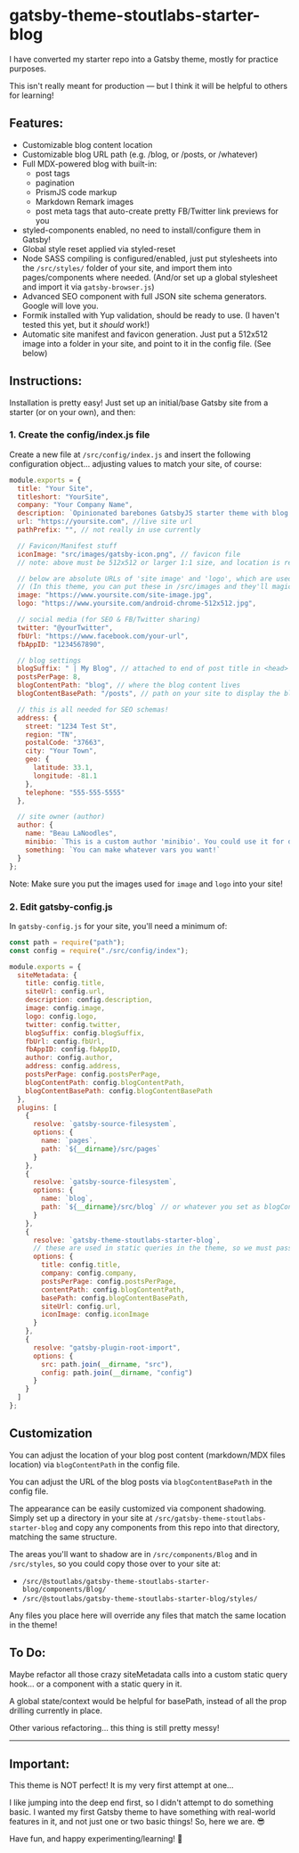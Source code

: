 # gatsby-theme-stoutlabs-starter-blog

I have converted my starter repo into a Gatsby theme, mostly for practice purposes. 

This isn't really meant for production — but I think it will be helpful to others for learning!

## Features:
* Customizable blog content location
* Customizable blog URL path (e.g. /blog, or /posts, or /whatever)
* Full MDX-powered blog with built-in:
  * post tags
  * pagination
  * PrismJS code markup
  * Markdown Remark images
  * post meta tags that auto-create pretty FB/Twitter link previews for you
* styled-components enabled, no need to install/configure them in Gatsby!
* Global style reset applied via styled-reset
* Node SASS compiling is configured/enabled, just put stylesheets into the `/src/styles/` folder of your site, and import them into pages/components where needed. (And/or set up a global stylesheet and import it via `gatsby-browser.js`)
* Advanced SEO component with full JSON site schema generators. Google will love you.
* Formik installed with Yup validation, should be ready to use. (I haven't tested this yet, but it _should_ work!)
* Automatic site manifest and favicon generation. Just put a 512x512 image into a folder in your site, and point to it in the config file. (See below)

## Instructions:

Installation is pretty easy! Just set up an initial/base Gatsby site from a starter (or on your own), and then:

### 1. Create the config/index.js file

Create a new file at `/src/config/index.js` and insert the following configuration object... adjusting values to match your site, of course:

```js
module.exports = {
  title: "Your Site",
  titleshort: "YourSite",
  company: "Your Company Name",
  description: `Opinionated barebones GatsbyJS starter theme with blog. Uses my preferred tools and setup. Minimal styling, almost zero layout - ready to edit!`,
  url: "https://yoursite.com", //live site url
  pathPrefix: "", // not really in use currently

  // Favicon/Manifest stuff
  iconImage: "src/images/gatsby-icon.png", // favicon file 
  // note: above must be 512x512 or larger 1:1 size, and location is relative to root

  // below are absolute URLs of 'site image' and 'logo', which are used as defaults when sharing links on FB/Twitter/etc. (see SEO component)
  // (In this theme, you can put these in /src/images and they'll magically work.)
  image: "https://www.yoursite.com/site-image.jpg",
  logo: "https://www.yoursite.com/android-chrome-512x512.jpg",

  // social media (for SEO & FB/Twitter sharing)
  twitter: "@yourTwitter",
  fbUrl: "https://www.facebook.com/your-url",
  fbAppID: "1234567890",

  // blog settings
  blogSuffix: " | My Blog", // attached to end of post title in <head>
  postsPerPage: 8,
  blogContentPath: "blog", // where the blog content lives
  blogContentBasePath: "/posts", // path on your site to display the blog

  // this is all needed for SEO schemas!
  address: {
    street: "1234 Test St",
    region: "TN",
    postalCode: "37663",
    city: "Your Town",
    geo: {
      latitude: 33.1,
      longitude: -81.1
    },
    telephone: "555-555-5555"
  },

  // site owner (author)
  author: {
    name: "Beau LaNoodles",
    minibio: `This is a custom author 'minibio'. You could use it for displaying an author's bio after a post, for example.`,
    something: `You can make whatever vars you want!`
  }
};
```

Note: Make sure you put the images used for `image` and `logo` into your site!


### 2. Edit gatsby-config.js

In `gatsby-config.js` for your site, you'll need a minimum of:

```js
const path = require("path");
const config = require("./src/config/index");

module.exports = {
  siteMetadata: {
    title: config.title,
    siteUrl: config.url,
    description: config.description,
    image: config.image,
    logo: config.logo,
    twitter: config.twitter,
    blogSuffix: config.blogSuffix,
    fbUrl: config.fbUrl,
    fbAppID: config.fbAppID,
    author: config.author,
    address: config.address,
    postsPerPage: config.postsPerPage,
    blogContentPath: config.blogContentPath,
    blogContentBasePath: config.blogContentBasePath
  },
  plugins: [
    {
      resolve: `gatsby-source-filesystem`,
      options: {
        name: `pages`,
        path: `${__dirname}/src/pages`
      }
    },
    {
      resolve: `gatsby-source-filesystem`,
      options: {
        name: `blog`,
        path: `${__dirname}/src/blog` // or whatever you set as blogContentPath
      }
    },
    {
      resolve: `gatsby-theme-stoutlabs-starter-blog`,
      // these are used in static queries in the theme, so we must pass them in here
      options: {
        title: config.title,
        company: config.company,
        postsPerPage: config.postsPerPage,
        contentPath: config.blogContentPath,
        basePath: config.blogContentBasePath,
        siteUrl: config.url,
        iconImage: config.iconImage
      }
    },
    {
      resolve: "gatsby-plugin-root-import",
      options: {
        src: path.join(__dirname, "src"),
        config: path.join(__dirname, "config")
      }
    }
  ]
};
```

## Customization

You can adjust the location of your blog post content (markdown/MDX files location) via `blogContentPath` in the config file.

You can adjust the URL of the blog posts via `blogContentBasePath` in the config file.

The appearance can be easily customized via component shadowing. Simply set up a directory in your site at `/src/gatsby-theme-stoutlabs-starter-blog` and copy any components from this repo into that directory, matching the same structure.

The areas you'll want to shadow are in `/src/components/Blog` and in `/src/styles`, so you could copy those over to your site at:
*  `/src/@stoutlabs/gatsby-theme-stoutlabs-starter-blog/components/Blog/`
*  `/src/@stoutlabs/gatsby-theme-stoutlabs-starter-blog/styles/`

Any files you place here will override any files that match the same location in the theme! 


## To Do:

Maybe refactor all those crazy siteMetadata calls into a custom static query hook... or a component with a static query in it.

A global state/context would be helpful for basePath, instead of all the prop drilling currently in place.

Other various refactoring... this thing is still pretty messy!

---

## Important:

This theme is NOT perfect! It is my very first attempt at one... 

I like jumping into the deep end first, so I didn't attempt to do something basic. I wanted my first Gatsby theme to have something with real-world features in it, and not just one or two basic things! So, here we are. 😎

Have fun, and happy experimenting/learning! 💜
